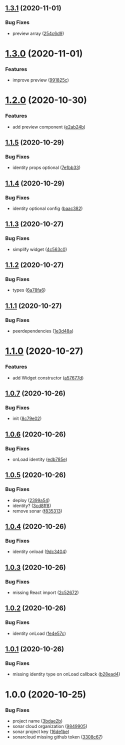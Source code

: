 ## [1.3.1](https://github.com/monx-dev/React-NetlifyCMS/compare/v1.3.0...v1.3.1) (2020-11-01)


### Bug Fixes

* preview array ([254c6d9](https://github.com/monx-dev/React-NetlifyCMS/commit/254c6d9bb095d366b8bb5aef2bc9157fc94eed41))

# [1.3.0](https://github.com/monx-dev/React-NetlifyCMS/compare/v1.2.0...v1.3.0) (2020-11-01)


### Features

* improve preview ([991825c](https://github.com/monx-dev/React-NetlifyCMS/commit/991825c1675460f1ca4155d1cdc4ff074389aff8))

# [1.2.0](https://github.com/monx-dev/React-NetlifyCMS/compare/v1.1.5...v1.2.0) (2020-10-30)


### Features

* add preview component ([e2ab24b](https://github.com/monx-dev/React-NetlifyCMS/commit/e2ab24b77ebfbe6600a33b7a0d6ff101bfee513b))

## [1.1.5](https://github.com/monx-dev/React-NetlifyCMS/compare/v1.1.4...v1.1.5) (2020-10-29)


### Bug Fixes

* identity props optional ([7e1bb33](https://github.com/monx-dev/React-NetlifyCMS/commit/7e1bb334072348948482b7f2a9f891ee2996e1f0))

## [1.1.4](https://github.com/monx-dev/React-NetlifyCMS/compare/v1.1.3...v1.1.4) (2020-10-29)


### Bug Fixes

* identity optional config ([baac382](https://github.com/monx-dev/React-NetlifyCMS/commit/baac382afbebc93bbe00248aac68825aa9735bff))

## [1.1.3](https://github.com/monx-dev/React-NetlifyCMS/compare/v1.1.2...v1.1.3) (2020-10-27)


### Bug Fixes

* simplify widget ([4c563c0](https://github.com/monx-dev/React-NetlifyCMS/commit/4c563c0f05f295b131584d90a75b4f0a2da50b35))

## [1.1.2](https://github.com/monx-dev/React-NetlifyCMS/compare/v1.1.1...v1.1.2) (2020-10-27)


### Bug Fixes

* types ([6a78fa6](https://github.com/monx-dev/React-NetlifyCMS/commit/6a78fa6ca40a696025200d571862bb9ebe1c842e))

## [1.1.1](https://github.com/monx-dev/React-NetlifyCMS/compare/v1.1.0...v1.1.1) (2020-10-27)


### Bug Fixes

* peerdependencies ([1e3d48a](https://github.com/monx-dev/React-NetlifyCMS/commit/1e3d48a832aa16f157a3dbddffacaccbf2c3ac49))

# [1.1.0](https://github.com/monx-dev/React-NetlifyCMS/compare/v1.0.7...v1.1.0) (2020-10-27)


### Features

* add Widget constructor ([a57677d](https://github.com/monx-dev/React-NetlifyCMS/commit/a57677d8d744e47934992b51e94ef7b7e9c5c4cf))

## [1.0.7](https://github.com/monx-dev/React-NetlifyCMS/compare/v1.0.6...v1.0.7) (2020-10-26)


### Bug Fixes

* init ([8c79e02](https://github.com/monx-dev/React-NetlifyCMS/commit/8c79e02ccdd95cab6951d7d9892be154e5b59f3a))

## [1.0.6](https://github.com/monx-dev/React-NetlifyCMS/compare/v1.0.5...v1.0.6) (2020-10-26)


### Bug Fixes

* onLoad identity ([edb785e](https://github.com/monx-dev/React-NetlifyCMS/commit/edb785ee728956cb2ad1f318d21358a36c749032))

## [1.0.5](https://github.com/monx-dev/React-NetlifyCMS/compare/v1.0.4...v1.0.5) (2020-10-26)


### Bug Fixes

* deploy ([2399a54](https://github.com/monx-dev/React-NetlifyCMS/commit/2399a54dba1af8f219b8d2e65694f1ca253fe013))
* identity? ([3cd8ff8](https://github.com/monx-dev/React-NetlifyCMS/commit/3cd8ff867736ed073a1b3c53d8089b8867eaedac))
* remove sonar ([f835313](https://github.com/monx-dev/React-NetlifyCMS/commit/f835313881bcd2ca9dcbaef667436af4ab029122))

## [1.0.4](https://github.com/monx-dev/React-NetlifyCMS/compare/v1.0.3...v1.0.4) (2020-10-26)


### Bug Fixes

* identity onload ([9dc3404](https://github.com/monx-dev/React-NetlifyCMS/commit/9dc3404a82bc615a0bc743c7b486681c7df97ebd))

## [1.0.3](https://github.com/monx-dev/React-NetlifyCMS/compare/v1.0.2...v1.0.3) (2020-10-26)


### Bug Fixes

* missing React import ([2c52672](https://github.com/monx-dev/React-NetlifyCMS/commit/2c52672e3cb592f4bfc84c17ced34a0f2a1a60ab))

## [1.0.2](https://github.com/monx-dev/React-NetlifyCMS/compare/v1.0.1...v1.0.2) (2020-10-26)


### Bug Fixes

* identity onLoad ([fe4e57c](https://github.com/monx-dev/React-NetlifyCMS/commit/fe4e57cda5328501e968d0a40a94dac3b09007c6))

## [1.0.1](https://github.com/monx-dev/React-NetlifyCMS/compare/v1.0.0...v1.0.1) (2020-10-26)


### Bug Fixes

* missing identity type on onLoad callback ([b28ead4](https://github.com/monx-dev/React-NetlifyCMS/commit/b28ead4b6c3d0295d122cd92782b99b88f078811))

# 1.0.0 (2020-10-25)


### Bug Fixes

* project name ([3bdae2b](https://github.com/monx-dev/React-NetlifyCMS/commit/3bdae2b1e4d428630e8b2096a12bc8bed7213fa4))
* sonar cloud organization ([9849905](https://github.com/monx-dev/React-NetlifyCMS/commit/9849905a73701ce70466e79fe77f9a3bf072b687))
* sonar project key ([16de1be](https://github.com/monx-dev/React-NetlifyCMS/commit/16de1be9ce9507d2700bfb1751e6470bd9761eaa))
* sonarcloud missing github token ([3308c67](https://github.com/monx-dev/React-NetlifyCMS/commit/3308c67e48cf1ded4a44af90c05205c688b5cad0))
